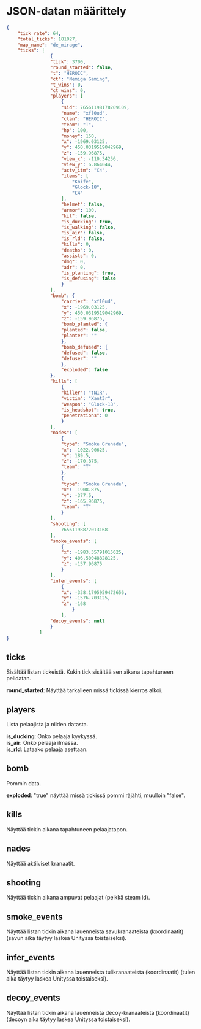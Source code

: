 # JSON-datan määrittely

```json
{
    "tick_rate": 64,
    "total_ticks": 181027,
    "map_name": "de_mirage",
    "ticks": [
                {
                "tick": 3700,
                "round_started": false,
                "t": "HEROIC",
                "ct": "Nemiga Gaming",
                "t_wins": 0,
                "ct_wins": 0,
                "players": [
                    {
                    "sid": 76561198178209109,
                    "name": "xfl0ud",
                    "clan": "HEROIC",
                    "team": "T",
                    "hp": 100,
                    "money": 150,
                    "x": -1969.03125,
                    "y": 450.0319519042969,
                    "z": -159.96875,
                    "view_x": -110.34256,
                    "view_y": 6.864044,
                    "actv_itm": "C4",
                    "items": [
                        "Knife",
                        "Glock-18",
                        "C4"
                    ],
                    "helmet": false,
                    "armor": 100,
                    "kit": false,
                    "is_ducking": true,
                    "is_walking": false,
                    "is_air": false,
                    "is_rld": false,
                    "kills": 0,
                    "deaths": 0,
                    "assists": 0,
                    "dmg": 0,
                    "adr": 0,
                    "is_planting": true,
                    "is_defusing": false
                    }
                ],
                "bomb": {
                    "carrier": "xfl0ud",
                    "x": -1969.03125,
                    "y": 450.0319519042969,
                    "z": -159.96875,
                    "bomb_planted": {
                    "planted": false,
                    "planter": ""
                    },
                    "bomb_defused": {
                    "defused": false,
                    "defuser": ""
                    },
                    "exploded": false
                },
                "kills": [
                    {
                    "killer": "tN1R",
                    "victim": "Xant3r",
                    "weapon": "Glock-18",
                    "is_headshot": true,
                    "penetrations": 0
                    }
                ],
                "nades": [
                    {
                    "type": "Smoke Grenade",
                    "x": -1022.90625,
                    "y": 189.5,
                    "z": -170.875,
                    "team": "T"
                    },
                    {
                    "type": "Smoke Grenade",
                    "x": -1908.875,
                    "y": -377.5,
                    "z": -165.96875,
                    "team": "T"
                    }
                ],
                "shooting": [
                    76561198872013168
                ],
                "smoke_events": [
                    {
                    "x": -1983.35791015625,
                    "y": 406.50048828125,
                    "z": -157.96875
                    }
                ],
                "infer_events": [
                    {
                    "x": -338.1795959472656,
                    "y": -1576.703125,
                    "z": -168
                        }
                    ],
                "decoy_events": null
                }
            ]
} 
```
## ticks
Sisältää listan tickeistä. Kukin tick sisältää sen aikana tapahtuneen pelidatan. 

**round_started**: Näyttää tarkalleen missä tickissä kierros alkoi.

## players
Lista pelaajista ja niiden datasta.

**is_ducking**: Onko pelaaja kyykyssä.\
**is_air**: Onko pelaaja ilmassa.\
**is_rld**: Lataako pelaaja asettaan.

## bomb
Pommin data.

**exploded**: "true" näyttää missä tickissä pommi räjähti, muulloin "false".

## kills
Näyttää tickin aikana tapahtuneen pelaajatapon.

## nades
Näyttää aktiiviset kranaatit.

## shooting
Näyttää tickin aikana ampuvat pelaajat (pelkkä steam id).

## smoke_events
Näyttää listan tickin aikana lauenneista savukranaateista (koordinaatit) (savun aika täytyy laskea Unityssa toistaiseksi).

## infer_events
Näyttää listan tickin aikana lauenneista tulikranaateista (koordinaatit) (tulen aika täytyy laskea Unityssa toistaiseksi).

## decoy_events
Näyttää listan tickin aikana lauenneista decoy-kranaateista (koordinaatit) (decoyn aika täytyy laskea Unityssa toistaiseksi).
